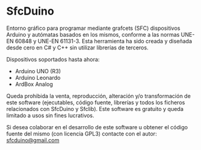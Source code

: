 # SfcDuino
 
Entorno gráfico para programar mediante grafcets (SFC) dispositivos Arduino y autómatas basados en los mismos, 
conforme a las normas UNE-EN 60848 y UNE-EN 61131-3.
Esta herramienta ha sido creada y diseñada desde cero en C# y C++ sin utilizar librerías de terceros.

Dispositivos soportados hasta ahora:
- Arduino UNO (R3)
- Arduino Leonardo
- ArdBox Analog

Queda prohibida la venta, reproducción, alteración y/o transformación de este software (ejecutables, código fuente, librerías y todos los ficheros
relacionados con SfcDuino y Sfclib).
Este software es gratuito y queda limitado a usos sin fines lucrativos.

Si desea colaborar en el desarrollo de este software u obtener el código fuente del mismo (con licencia GPL3) contacte con el autor: sfcduino@gmail.com
